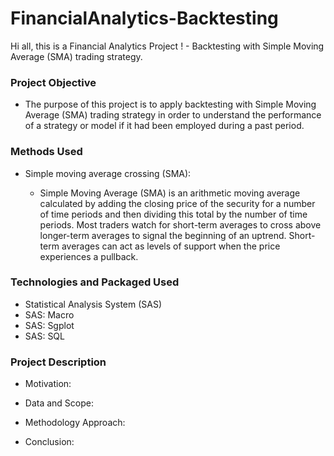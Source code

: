 # FinancialAnalytics-Backtesting
Hi all, this is a Financial Analytics Project ! - Backtesting with Simple Moving Average (SMA) trading strategy.


### Project Objective

* The purpose of this project is to apply backtesting with Simple Moving Average (SMA) trading strategy in order to understand  the performance of a strategy or model if it had been employed during a past period. 


### Methods Used

* Simple moving average crossing (SMA):

  -  Simple Moving Average (SMA) is an arithmetic moving average calculated by adding the closing price of the security for a number of time periods and then dividing this total by the number of time periods. Most traders watch for short-term averages to cross above longer-term averages to signal the beginning of an uptrend. Short-term averages can act as levels of support when the price experiences a pullback.


### Technologies and Packaged Used

* Statistical Analysis System (SAS)
* SAS: Macro
* SAS: Sgplot
* SAS: SQL

### Project Description

* Motivation:

* Data and Scope:

* Methodology Approach:

* Conclusion:







